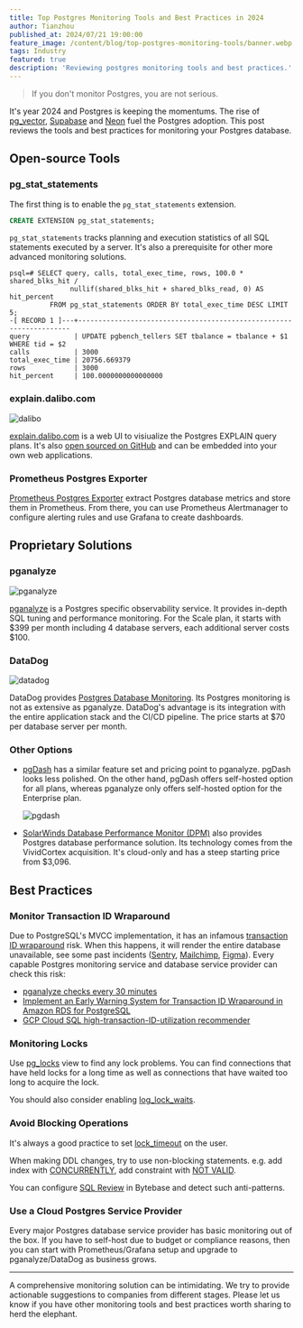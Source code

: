 ```yaml
---
title: Top Postgres Monitoring Tools and Best Practices in 2024
author: Tianzhou
published_at: 2024/07/21 19:00:00
feature_image: /content/blog/top-postgres-monitoring-tools/banner.webp
tags: Industry
featured: true
description: 'Reviewing postgres monitoring tools and best practices.'
---
```


> If you don't monitor Postgres, you are not serious.

It's year 2024 and Postgres is keeping the momentums. The rise of [pg_vector](https://github.com/pgvector/pgvector), [Supabase](https://supabase.com/) and [Neon](https://neon.tech/) fuel the Postgres adoption. This post reviews the tools and best practices for monitoring your Postgres database.

## Open-source Tools

### pg_stat_statements

The first thing is to enable the `pg_stat_statements` extension.

```sql
CREATE EXTENSION pg_stat_statements;
```

`pg_stat_statements` tracks planning and execution statistics of all SQL statements executed by a server. It's
also a prerequisite for other more advanced monitoring solutions.

```shell
psql=# SELECT query, calls, total_exec_time, rows, 100.0 * shared_blks_hit /
               nullif(shared_blks_hit + shared_blks_read, 0) AS hit_percent
          FROM pg_stat_statements ORDER BY total_exec_time DESC LIMIT 5;
-[ RECORD 1 ]---+--------------------------------------------------​------------------
query           | UPDATE pgbench_tellers SET tbalance = tbalance + $1 WHERE tid = $2
calls           | 3000
total_exec_time | 20756.669379
rows            | 3000
hit_percent     | 100.0000000000000000
```

### explain.dalibo.com

![dalibo](/content/blog/top-postgres-monitoring-tools/dalibo.webp)

[explain.dalibo.com](https://explain.dalibo.com/) is a web UI to visiualize the Postgres EXPLAIN query plans.
It's also [open sourced on GitHub](https://github.com/dalibo/pev2) and can be embedded into your own web applications.

### Prometheus Postgres Exporter

[Prometheus Postgres Exporter](https://github.com/prometheus-community/postgres_exporter) extract Postgres database metrics and store them in Prometheus. From there, you can use Prometheus Alertmanager to configure alerting rules
and use Grafana to create dashboards.

## Proprietary Solutions

### pganalyze

![pganalyze](/content/blog/top-postgres-monitoring-tools/pganalyze.webp)

[pganalyze](https://pganalyze.com/) is a Postgres specific observability service. It provides in-depth SQL tuning
and performance monitoring. For the Scale plan, it starts with $399 per month including 4 database servers, each
additional server costs $100.

### DataDog

![datadog](/content/blog/top-postgres-monitoring-tools/datadog.webp)

DataDog provides [Postgres Database Monitoring](https://docs.datadoghq.com/database_monitoring/setup_postgres/selfhosted/). Its Postgres monitoring is not as extensive as pganalyze. DataDog's advantage is its integration
with the entire application stack and the CI/CD pipeline. The price starts at $70 per database server per month.

### Other Options

- [pgDash](https://pgdash.io/) has a similar feature set and pricing point to pganalyze. pgDash looks less
  polished. On the other hand, pgDash offers self-hosted option for all plans, whereas pganalyze only offers self-hosted option for the Enterprise plan.

  ![pgdash](/content/blog/top-postgres-monitoring-tools/pgdash.webp)

- [SolarWinds Database Performance Monitor (DPM)](https://www.solarwinds.com/database-performance-monitor) also provides Postgres database performance solution. Its technology comes from the VividCortex acquisition. It's cloud-only and has a steep starting price from $3,096.

## Best Practices

### Monitor Transaction ID Wraparound

Due to PostgreSQL's MVCC implementation, it has an infamous [transaction ID wraparound](https://www.postgresql.org/docs/current/routine-vacuuming.html#VACUUM-FOR-WRAPAROUND) risk. When this happens, it will render the entire
database unavailable, see some past incidents \([Sentry](https://blog.sentry.io/transaction-id-wraparound-in-postgres/), [Mailchimp](https://mailchimp.com/what-we-learned-from-the-recent-mandrill-outage/), [Figma](https://www.figma.com/blog/post-mortem-service-disruption-on-january-21-22-2020/)\). Every capable Postgres monitoring service and database service provider can check this risk:

- [pganalyze checks every 30 minutes](https://pganalyze.com/docs/checks/vacuum/txid_wraparound)
- [Implement an Early Warning System for Transaction ID Wraparound in Amazon RDS for PostgreSQL](https://aws.amazon.com/blogs/database/implement-an-early-warning-system-for-transaction-id-wraparound-in-amazon-rds-for-postgresql/)
- [GCP Cloud SQL high-transaction-ID-utilization recommender](https://cloud.google.com/sql/docs/postgres/recommender-high-transactionid-utilization)

### Monitoring Locks

Use [pg_locks](https://www.postgresql.org/docs/current/view-pg-locks.html) view to find any lock problems. You can
find connections that have held locks for a long time as well as connections that have waited too long to acquire the lock.

You should also consider enabling [log_lock_waits](https://www.postgresql.org/docs/current/runtime-config-logging.html#GUC-LOG-LOCK-WAITS).

### Avoid Blocking Operations

It's always a good practice to set [lock_timeout](https://www.postgresql.org/docs/current/runtime-config-client.html#GUC-LOCK-TIMEOUT) on the user.

When making DDL changes, try to use non-blocking statements. e.g. add index with [CONCURRENTLY](https://www.postgresql.org/docs/current/sql-createindex.html), add constraint with [NOT VALID](https://www.postgresql.org/docs/current/sql-altertable.html#SQL-ALTERTABLE-DESC-ADD-TABLE-CONSTRAINT).

<HintBlock type="info">

You can configure [SQL Review](/docs/sql-review/overview/) in Bytebase and detect such anti-patterns.

</HintBlock>

### Use a Cloud Postgres Service Provider

Every major Postgres database service provider has basic monitoring out of the box. If you have to self-host
due to budget or compliance reasons, then you can start with Prometheus/Grafana setup and upgrade to
pganalyze/DataDog as business grows.

---

A comprehensive monitoring solution can be intimidating. We try to provide actionable suggestions
to companies from different stages. Please let us know if you have other monitoring tools and best practices worth sharing to herd the elephant.
